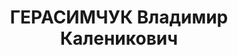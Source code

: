 ---
title: ГЕРАСИМЧУК Владимир Каленикович
description: "1906 р., с. Василевичі Слонімського р-ну Гродненської обл., білорус,\
  \ з робітників, чл. ВКП(б), освіта початкова, заступник редактора газети \"Сталінська\
  \ магістраль \" Сталінської залізниці. \n  01.11.1937 р.звинувачений в участі в\
  \ а/рад. організації, ув'язнений до ВТТ на 8 р. \n  Реабілітований 19.07.1957 р."
---